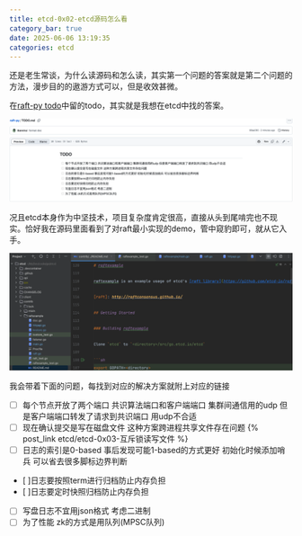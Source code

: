 ```yaml
---
title: etcd-0x02-etcd源码怎么看
category_bar: true
date: 2025-06-06 13:19:35
categories: etcd
---
```


还是老生常谈，为什么读源码和怎么读，其实第一个问题的答案就是第二个问题的方法，漫步目的的遨游方式可以，但是收效甚微。

在[raft-py todo](https://github.com/Bannirui/raft-py/blob/master/TODO.md)中留的todo，其实就是我想在etcd中找的答案。

![](./etcd-0x02-etcd源码怎么看/1749187630.png)

况且etcd本身作为中坚技术，项目复杂度肯定很高，直接从头到尾啃完也不现实。恰好我在源码里面看到了对raft最小实现的demo，管中窥豹即可，就从它入手。

![](./etcd-0x02-etcd源码怎么看/1749187884.png)

我会带着下面的问题，每找到对应的解决方案就附上对应的链接

- [ ] 每个节点开放了两个端口 共识算法端口和客户端端口 集群间通信用的udp 但是客户端端口转发了请求到共识端口 用udp不合适
- [ ] 现在确认提交是写在磁盘文件 这种方案跨进程共享文件存在问题 {% post_link etcd/etcd-0x03-互斥锁读写文件 %}
- [ ] 日志的索引是0-based 事后发现可能1-based的方式更好 初始化时候添加哨兵 可以省去很多脚标边界判断
- [ ]日志要按照term进行归档防止内存负担
- [ ]日志要定时快照归档防止内存负担
- [ ] 写盘日志不宜用json格式 考虑二进制
- [ ] 为了性能 zk的方式是用队列(MPSC队列)